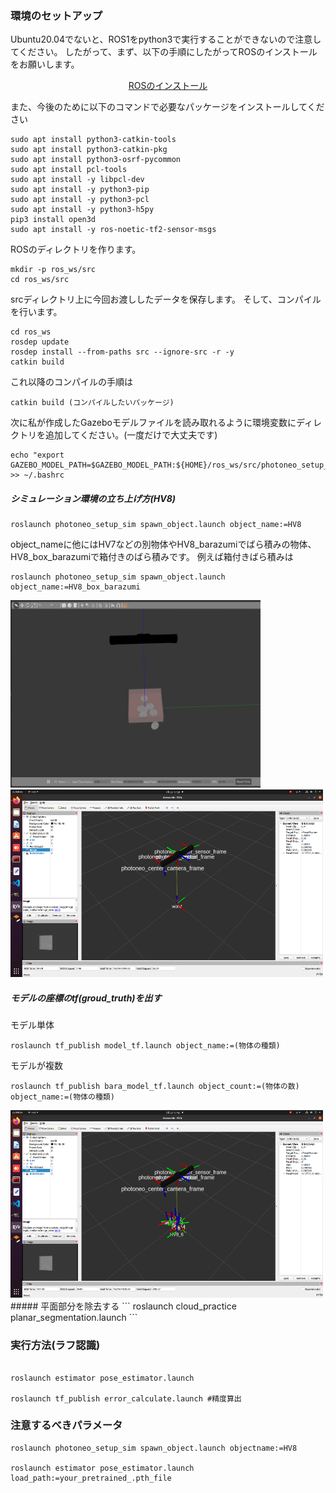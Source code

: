 ### 環境のセットアップ
Ubuntu20.04でないと、ROS1をpython3で実行することができないので注意してください。
したがって、まず、以下の手順にしたがってROSのインストールをお願いします。
<p align="center"><a href="http://wiki.ros.org/noetic/Installation/Ubuntu">ROSのインストール</a></p>

また、今後のために以下のコマンドで必要なパッケージをインストールしてください

```
sudo apt install python3-catkin-tools
sudo apt install python3-catkin-pkg
sudo apt install python3-osrf-pycommon
sudo apt install pcl-tools
sudo apt install -y libpcl-dev
sudo apt install -y python3-pip
sudo apt install -y python3-pcl
sudo apt install -y python3-h5py
pip3 install open3d
sudo apt install -y ros-noetic-tf2-sensor-msgs
```

ROSのディレクトリを作ります。
```
mkdir -p ros_ws/src
cd ros_ws/src
```
srcディレクトリ上に今回お渡ししたデータを保存します。
そして、コンパイルを行います。

```
cd ros_ws
rosdep update
rosdep install --from-paths src --ignore-src -r -y
catkin build
```


これ以降のコンパイルの手順は
```
catkin build (コンパイルしたいパッケージ)
```

次に私が作成したGazeboモデルファイルを読み取れるように環境変数にディレクトリを追加してください。(一度だけで大丈夫です)
```
echo "export GAZEBO_MODEL_PATH=$GAZEBO_MODEL_PATH:${HOME}/ros_ws/src/photoneo_setup_sim/models" >> ~/.bashrc
```
##### シミュレーション環境の立ち上げ方(HV8)
```
roslaunch photoneo_setup_sim spawn_object.launch object_name:=HV8
```
object_nameに他にはHV7などの別物体やHV8_barazumiでばら積みの物体、HV8_box_barazumiで箱付きのばら積みです。
例えば箱付きばら積みは
```
roslaunch photoneo_setup_sim spawn_object.launch object_name:=HV8_box_barazumi
```
<img src="https://github.com/ERiC-Labo/denso_miseru/blob/main/image/HV8_barazumi_box.png" width="400" height="300"><img src="https://github.com/ERiC-Labo/denso_miseru/blob/main/image/HV8_barazumi_box_rviz.png" width="500" height="300">

##### モデルの座標のtf(groud_truth)を出す
モデル単体
```
roslaunch tf_publish model_tf.launch object_name:=(物体の種類)
```
モデルが複数
```
roslaunch tf_publish bara_model_tf.launch object_count:=(物体の数) object_name:=(物体の種類)
```
<img src="https://github.com/ERiC-Labo/denso_miseru/blob/main/image/HV8_barazumi_tf_rviz.png" width="500" height="300">
##### 平面部分を除去する
```
roslaunch cloud_practice planar_segmentation.launch
```





### 実行方法(ラフ認識) 
```

roslaunch estimator pose_estimator.launch

roslaunch tf_publish error_calculate.launch #精度算出
```

### 注意するべきパラメータ 
```
roslaunch photoneo_setup_sim spawn_object.launch objectname:=HV8

roslaunch estimator pose_estimator.launch load_path:=your_pretrained_.pth_file
```
